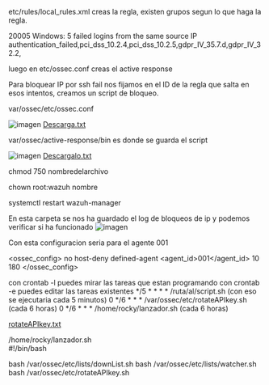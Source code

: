 etc/rules/local_rules.xml creas la regla, existen grupos segun lo que haga la regla.

<rule id="100100" level="10" frequency="5">
  <if_matched_sid>20005</if_matched_sid>
  <same_source_ip />
  <description>Windows: 5 failed logins from the same source IP</description>
  <group>authentication_failed,pci_dss_10.2.4,pci_dss_10.2.5,gdpr_IV_35.7.d,gdpr_IV_32.2,</group>
</rule> 


luego en etc/ossec.conf creas el active response 


Para bloquear IP por ssh fail nos fijamos en el ID de la regla que salta en esos intentos, creamos un script de bloqueo.




 var/ossec/etc/ossec.conf


![imagen](https://github.com/dojetin/Cheatsheet/assets/102966393/044dfe54-17e9-4108-ab96-0e709dc66eb9)
[Descarga.txt](https://github.com/dojetin/Cheatsheet/files/11591410/script.1.txt)


 var/ossec/active-response/bin es donde se guarda el script

![imagen](https://github.com/dojetin/Cheatsheet/assets/102966393/e0ddcdb9-bfc6-41a0-a698-be5af8e3ae25)
[Descargalo.txt](https://github.com/dojetin/Cheatsheet/files/11591408/script.txt)


chmod 750 nombredelarchivo 

chown root:wazuh nombre

systemctl restart wazuh-manager

En esta carpeta se nos ha guardado el log de bloqueos de ip y podemos verificar si ha funcionado
![imagen](https://github.com/dojetin/Cheatsheet/assets/102966393/44e21a32-2de9-4b61-838c-b9380963a03c)



Con esta configuracion seria para el agente 001

<ossec_config>
  <active-response>
    <disabled>no</disabled>
    <command>host-deny</command>
    <location>defined-agent</location>
    <agent_id>001</agent_id>
    <level>10</level>
    <timeout>180</timeout>
  </active-response>
</ossec_config>


con crontab -l puedes mirar las tareas que estan programando
con crontab -e puedes editar las tareas existentes
*/5 * * * * /ruta/al/script.sh    (con eso se ejecutaria cada 5 minutos)
0 */6 * * * /var/ossec/etc/rotateAPIkey.sh   (cada 6 horas)
0 */6 * * * /home/rocky/lanzador.sh   (cada 6 horas)

[rotateAPIkey.txt](https://github.com/dojetin/Cheatsheet/files/11634405/rotateAPIkey.txt)


/home/rocky/lanzador.sh                                                                                                 
#!/bin/bash

bash /var/ossec/etc/lists/downList.sh
bash /var/ossec/etc/lists/watcher.sh
bash /var/ossec/etc/rotateAPIkey.sh
